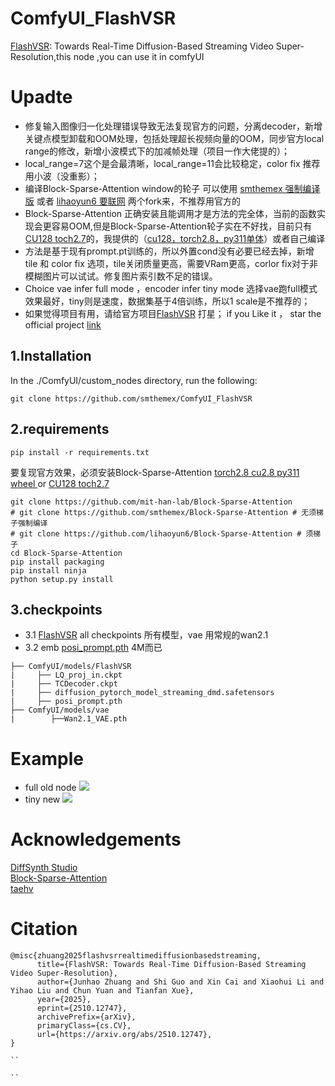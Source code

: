 # ComfyUI_FlashVSR
[FlashVSR](https://github.com/OpenImagingLab/FlashVSR): Towards Real-Time Diffusion-Based Streaming Video Super-Resolution,this node ,you can use it in comfyUI

# Upadte
*  修复输入图像归一化处理错误导致无法复现官方的问题，分离decoder，新增关键点模型卸载和OOM处理，包括处理超长视频向量的OOM，同步官方local range的修改，新增小波模式下的加减帧处理（项目一作大佬提的）；
*  local_range=7这个是会最清晰，local_range=11会比较稳定，color fix 推荐用小波（没重影）； 
*  编译Block-Sparse-Attention  window的轮子 可以使用 [ smthemex 强制编译版](https://github.com/smthemex/Block-Sparse-Attention) 或者 [lihaoyun6 要联网](https://github.com/lihaoyun6/Block-Sparse-Attention) 两个fork来，不推荐用官方的  
*  Block-Sparse-Attention 正确安装且能调用才是方法的完全体，当前的函数实现会更容易OOM,但是Block-Sparse-Attention轮子实在不好找，目前只有[CU128 toch2.7](https://github.com/lihaoyun6/ComfyUI-WanVideoWrapper)的，我提供的（[cu128，torch2.8，py311单体](https://pan.quark.cn/s/c9ba067c89bc)）或者自己编译  
*  方法是基于现有prompt.pt训练的，所以外置cond没有必要已经去掉，新增tile 和 color fix 选项，tile关闭质量更高，需要VRam更高，corlor fix对于非模糊图片可以试试。修复图片索引数不足的错误。  
*  Choice vae infer full mode ，encoder infer tiny mode 选择vae跑full模式 效果最好，tiny则是速度，数据集基于4倍训练，所以1 scale是不推荐的；  
*  如果觉得项目有用，请给官方项目[FlashVSR](https://github.com/OpenImagingLab/FlashVSR) 打星； if you Like it ， star the official project [link](https://github.com/OpenImagingLab/FlashVSR)

  
1.Installation  
-----
  In the ./ComfyUI/custom_nodes directory, run the following:   
```
git clone https://github.com/smthemex/ComfyUI_FlashVSR

```

2.requirements  
----

```
pip install -r requirements.txt
```
要复现官方效果，必须安装Block-Sparse-Attention [torch2.8 cu2.8 py311 wheel ](https://pan.quark.cn/s/c9ba067c89bc) or [CU128 toch2.7](https://github.com/lihaoyun6/ComfyUI-WanVideoWrapper)
```
git clone https://github.com/mit-han-lab/Block-Sparse-Attention 
# git clone https://github.com/smthemex/Block-Sparse-Attention # 无须梯子强制编译
# git clone https://github.com/lihaoyun6/Block-Sparse-Attention # 须梯子
cd Block-Sparse-Attention
pip install packaging
pip install ninja
python setup.py install
```

3.checkpoints 
----

* 3.1 [FlashVSR](https://huggingface.co/JunhaoZhuang/FlashVSR/tree/main)   all checkpoints 所有模型，vae 用常规的wan2.1  
* 3.2 emb  [posi_prompt.pth](https://github.com/OpenImagingLab/FlashVSR/tree/main/examples/WanVSR/prompt_tensor)  4M而已
  
```
├── ComfyUI/models/FlashVSR
|     ├── LQ_proj_in.ckpt
|     ├── TCDecoder.ckpt
|     ├── diffusion_pytorch_model_streaming_dmd.safetensors
|     ├── posi_prompt.pth
├── ComfyUI/models/vae
|        ├──Wan2.1_VAE.pth
```
  

# Example
* full old node 
![](https://github.com/smthemex/ComfyUI_FlashVSR/blob/main/example_workflows/example18.png)
* tiny new
![](https://github.com/smthemex/ComfyUI_FlashVSR/blob/main/example_workflows/example1022.png)

# Acknowledgements
[DiffSynth Studio](https://github.com/modelscope/DiffSynth-Studio)  
[Block-Sparse-Attention](https://github.com/mit-han-lab/Block-Sparse-Attention)  
[taehv](https://github.com/madebyollin/taehv)  

# Citation
```
@misc{zhuang2025flashvsrrealtimediffusionbasedstreaming,
      title={FlashVSR: Towards Real-Time Diffusion-Based Streaming Video Super-Resolution}, 
      author={Junhao Zhuang and Shi Guo and Xin Cai and Xiaohui Li and Yihao Liu and Chun Yuan and Tianfan Xue},
      year={2025},
      eprint={2510.12747},
      archivePrefix={arXiv},
      primaryClass={cs.CV},
      url={https://arxiv.org/abs/2510.12747}, 
}

``

``
